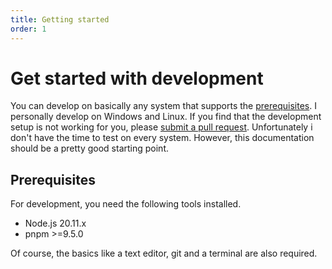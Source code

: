 ```yaml
---
title: Getting started
order: 1
---
```


# Get started with development

You can develop on basically any system that supports the [prerequisites](/development#prerequisites).
I personally develop on Windows and Linux. If you find that the development setup is not working for you, please [submit a pull request](https://github.com/ViewTube/viewtube). Unfortunately i don't have the time to test on every system. However, this documentation should be a pretty good starting point.

## Prerequisites

For development, you need the following tools installed.

- Node.js 20.11.x
- pnpm >=9.5.0

Of course, the basics like a text editor, git and a terminal are also required.
